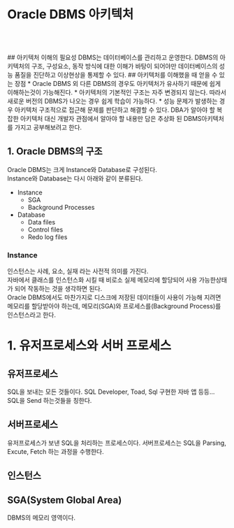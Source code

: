 # Oracle DBMS 아키텍처  
<br>
<br>
<br>
## 아키텍처 이해의 필요성
DBMS는 데이터베이스를 관리하고 운영한다.  
DBMS의 아키텍처의 구조, 구성요소, 동작 방식에 대한 이해가 바탕이 되어야만 데이터베이스의 성능 품질을 진단하고 이상현상을 통제할 수 있다.  
## 아키텍처를 이해했을 때 얻을 수 있는 장점
* Oracle DBMS 외 다른 DBMS의 경우도 아키텍처가 유사하기 때문에 쉽게 이해하는것이 가능해진다.
* 아키텍처의 기본적인 구조는 자주 변경되지 않는다. 따라서 새로운 버전의 DBMS가 나오는 경우 쉽게 학습이 가능하다.
* 성능 문제가 발생하는 경우 아키텍처 구조적으로 접근해 문제를 판단하고 해결할 수 있다.
DBA가 알아야 할 복잡한 아키텍처 대신 개발자 관점에서 알아야 할 내용만 담은 추상화 된 DBMS아키텍처를 가지고 공부해보려고 한다.

## 1. Oracle DBMS의 구조
Oracle DBMS는 크게 Instance와 Database로 구성된다.  
Instance와 Database는 다시 아래와 같이 분류된다.
* Instance
  * SGA
  * Background Processes
* Database
  * Data files
  * Control files
  * Redo log files

### Instance  
인스턴스는 사례, 요소, 실재 라는 사전적 의미를 가진다.  
자바에서 클래스를 인스턴스화 시킬 때 비로소 실제 메모리에 할당되어 사용 가능한상태가 되어 작동하는 것을 생각하면 된다.  
Oracle DBMS에서도 마찬가지로 디스크에 저장된 데이터들이 사용이 가능해 지려면 메모리를 할당받아야 하는데, 메모리(SGA)와 프로세스를(Background Process)를 인스턴스라고 한다.  

# 1. 유저프로세스와 서버 프로세스

## 유저프로세스
SQL을 보내는 모든 것들이다. SQL Developer, Toad, Sql 구현한 자바 앱 등등... SQL을 Send 하는것들을 칭한다.

## 서버프로세스
유저프로세스가 보낸 SQL을 처리하는 프로세스이다.
서버프로세스는 SQL을 Parsing, Excute, Fetch 하는 과정을 수행한다.

## 인스턴스


## SGA(System Global Area)
DBMS의 메모리 영역이다.

